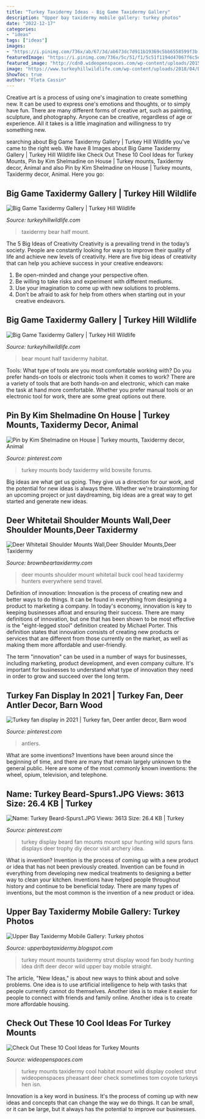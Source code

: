 ```yaml
---
title: "Turkey Taxidermy Ideas - Big Game Taxidermy Gallery"
description: "Upper bay taxidermy mobile gallery: turkey photos"
date: "2022-12-17"
categories:
- "ideas"
tags: ["ideas"]
images:
- "https://i.pinimg.com/736x/ab/67/3d/ab673dc7d911b19369c5bb6558599f3b.jpg"
featuredImage: "https://i.pinimg.com/736x/5c/51/f1/5c51f1194d47067f6c5e17d3acafb15a--turkey-beard-display-turkey-fan-mount-ideas.jpg"
featured_image: "http://cdn0.wideopenspaces.com/wp-content/uploads/2015/10/turkey-in-habitat.jpg"
image: "https://www.turkeyhillwildlife.com/wp-content/uploads/2018/04/Black-Bear-taxidermy-Mount-Museum-Quality-Black-bear-taxidermy-Ideas-Black-bear-half-lifesize-683x1024.jpg"
ShowToc: true
author: "Fleta Cassin"
---
```



Creative art is a process of using one's imagination to create something new. It can be used to express one's emotions and thoughts, or to simply have fun. There are many different forms of creative art, such as painting, sculpture, and photography. Anyone can be creative, regardless of age or experience. All it takes is a little imagination and willingness to try something new.

	

		
searching about Big Game Taxidermy Gallery | Turkey Hill Wildlife you've came to the right web. We have 8 Images about Big Game Taxidermy Gallery | Turkey Hill Wildlife like Check Out These 10 Cool Ideas for Turkey Mounts, Pin by Kim Shelmadine on House | Turkey mounts, Taxidermy decor, Animal and also Pin by Kim Shelmadine on House | Turkey mounts, Taxidermy decor, Animal. Here you go:
		
    
## Big Game Taxidermy Gallery | Turkey Hill Wildlife

<img loading=lazy src="https://www.turkeyhillwildlife.com/wp-content/uploads/2018/04/Black-Bear-taxidermy-Mount-Museum-Quality-Black-bear-taxidermy-Ideas-Black-bear-half-lifesize-683x1024.jpg" onerror="this.onerror=null;this.src='https://tse4.mm.bing.net/th?id=OIP.YmrTMtnfZkI1qtt6Q8HwMQHaLG&amp;pid=15.1';" alt="Big Game Taxidermy Gallery | Turkey Hill Wildlife">

_Source: turkeyhillwildlife.com_

>taxidermy bear half mount. 

	

The 5 Big Ideas of Creativity
Creativity is a prevailing trend in the today’s society. People are constantly looking for ways to improve their quality of life and achieve new levels of creativity. Here are five big ideas of creativity that can help you achieve success in your creative endeavors: 
1. Be open-minded and change your perspective often.
2. Be willing to take risks and experiment with different mediums.
3. Use your imagination to come up with new solutions to problems.
4. Don’t be afraid to ask for help from others when starting out in your creative endeavors.

    
## Big Game Taxidermy Gallery | Turkey Hill Wildlife

<img loading=lazy src="https://www.turkeyhillwildlife.com/wp-content/uploads/2018/04/Black-Bear-half-lifesize-taxidermy-Mount-Bear-With-Scene-wall-Habitat-683x1024.jpg" onerror="this.onerror=null;this.src='https://tse2.mm.bing.net/th?id=OIP.vDK7TiZ3UABXbqakSCUxRwHaLG&amp;pid=15.1';" alt="Big Game Taxidermy Gallery | Turkey Hill Wildlife">

_Source: turkeyhillwildlife.com_

>bear mount half taxidermy habitat. 

	

Tools: What type of tools are you most comfortable working with?
Do you prefer hands-on tools or electronic tools when it comes to work? There are a variety of tools that are both hands-on and electronic, which can make the task at hand more comfortable. Whether you prefer manual tools or an electronic tool for work, there are some great options out there.

    
## Pin By Kim Shelmadine On House | Turkey Mounts, Taxidermy Decor, Animal

<img loading=lazy src="https://i.pinimg.com/736x/ab/67/3d/ab673dc7d911b19369c5bb6558599f3b.jpg" onerror="this.onerror=null;this.src='https://tse2.mm.bing.net/th?id=OIP.vutGZA0UyJb50fy5IpjIvAHaHY&amp;pid=15.1';" alt="Pin by Kim Shelmadine on House | Turkey mounts, Taxidermy decor, Animal">

_Source: pinterest.com_

>turkey mounts body taxidermy wild bowsite forums. 

	

Big ideas are what get us going. They give us a direction for our work, and the potential for new ideas is always there. Whether we're brainstorming for an upcoming project or just daydreaming, big ideas are a great way to get started and generate new ideas.

    
## Deer Whitetail Shoulder Mounts Wall,Deer Shoulder Mounts,Deer Taxidermy

<img loading=lazy src="https://www.brownbeartaxidermy.com/Deer-Shoulder-Wall-Mounts/Deer-Shoulder-Mount-Buck-Drinking.jpg" onerror="this.onerror=null;this.src='https://tse4.mm.bing.net/th?id=OIP.e5D9s_rQhrJPUtb4KoFQFQHaIt&amp;pid=15.1';" alt="Deer Whitetail Shoulder Mounts Wall,Deer Shoulder Mounts,Deer Taxidermy">

_Source: brownbeartaxidermy.com_

>deer mounts shoulder mount whitetail buck cool head taxidermy hunters everywhere send travel. 

	

Definition of innovation:
Innovation is the process of creating new and better ways to do things. It can be found in everything from designing a product to marketing a company. In today's economy, innovation is key to keeping businesses afloat and ensuring their success.
There are many definitions of innovation, but one that has been shown to be most effective is the "eight-legged stool" definition created by Michael Porter. This definition states that innovation consists of creating new products or services that are different from those currently on the market, as well as making them more affordable and user-friendly.

The term "innovation" can be used in a number of ways for businesses, including marketing, product development, and even company culture. It's important for businesses to understand what type of innovation they need in order to grow and succeed over the long term.

    
## Turkey Fan Display In 2021 | Turkey Fan, Deer Antler Decor, Barn Wood

<img loading=lazy src="https://i.pinimg.com/originals/ef/be/5e/efbe5e00c5e4174290cd5a890ac2542f.jpg" onerror="this.onerror=null;this.src='https://tse2.mm.bing.net/th?id=OIP.OQSJ6Wle2em1QZ2snr_bwgHaFj&amp;pid=15.1';" alt="Turkey fan display in 2021 | Turkey fan, Deer antler decor, Barn wood">

_Source: pinterest.com_

>antlers. 

	

What are some inventions?
Inventions have been around since the beginning of time, and there are many that remain largely unknown to the general public. Here are some of the most commonly known inventions: the wheel, opium, television, and telephone.

    
## Name: Turkey Beard-Spurs1.JPG Views: 3613 Size: 26.4 KB | Turkey

<img loading=lazy src="https://i.pinimg.com/736x/5c/51/f1/5c51f1194d47067f6c5e17d3acafb15a--turkey-beard-display-turkey-fan-mount-ideas.jpg" onerror="this.onerror=null;this.src='https://tse3.mm.bing.net/th?id=OIP.A6zRcNT1sURSjSPFsPjcVAAAAA&amp;pid=15.1';" alt="Name: Turkey Beard-Spurs1.JPG Views: 3613 Size: 26.4 KB | Turkey">

_Source: pinterest.com_

>turkey display beard fan mounts mount spur hunting wild spurs fans displays deer trophy diy decor visit archery idea. 

	

What is invention?
Invention is the process of coming up with a new product or idea that has not been previously created. Invention can be found in everything from developing new medical treatments to designing a better way to clean your kitchen. Inventions have helped people throughout history and continue to be beneficial today. There are many types of inventions, but the most common is the invention of a new product or idea.

    
## Upper Bay Taxidermy Mobile Gallery: Turkey Photos

<img loading=lazy src="https://3.bp.blogspot.com/-0ezUGPIetgE/U0lCTHl0ZRI/AAAAAAAAAEs/ii-oad8xyGA/s1600/P4110471.JPG" onerror="this.onerror=null;this.src='https://tse3.mm.bing.net/th?id=OIP.UNKYzpBYRbfNy7s3Pr0x_gHaJ4&amp;pid=15.1';" alt="Upper Bay Taxidermy Mobile Gallery: Turkey photos">

_Source: upperbaytaxidermy.blogspot.com_

>turkey mount mounts taxidermy strut display wood fan body hunting idea drift deer decor wild upper bay mobile straight. 

	

The article, "New Ideas," is about new ways to think about and solve problems. One idea is to use artificial intelligence to help with tasks that people currently cannot do themselves. Another idea is to make it easier for people to connect with friends and family online. Another idea is to create more affordable housing.

    
## Check Out These 10 Cool Ideas For Turkey Mounts

<img loading=lazy src="http://cdn0.wideopenspaces.com/wp-content/uploads/2015/10/turkey-in-habitat.jpg" onerror="this.onerror=null;this.src='https://tse4.mm.bing.net/th?id=OIP.mOcIYz6hEVhYHUP3Nqma4wHaKB&amp;pid=15.1';" alt="Check Out These 10 Cool Ideas for Turkey Mounts">

_Source: wideopenspaces.com_

>turkey mounts taxidermy cool habitat mount wild display coolest strut wideopenspaces pheasant deer check sometimes tom coyote turkeys hen isn. 

	

Innovation is a key word in business. It's the process of coming up with new ideas and concepts that can change the way we do things. It can be small, or it can be large, but it always has the potential to improve our businesses.

